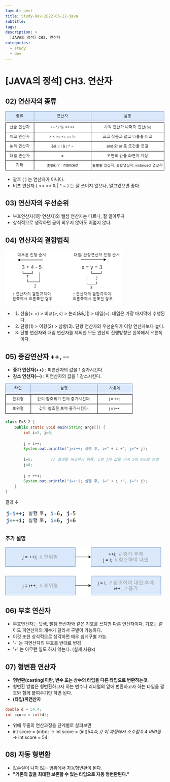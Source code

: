 ```yaml
---
layout: post
title: Study-Dev-2022-05-22-java
subtitle:
tags:
description: >
  [JAVA의 정석] CH3. 연산자
categories:
  - study
  - dev
---
```


# [JAVA의 정석] CH3. 연산자 

## 02) 연산자의 종류

![](../../../assets/img/study/dev/Study-Dev-2022-05-22-java/1.png)

- 괄호 ( ) 는 연산자가 아니다.
- 비프 연산자 ( << >> & | ^ ~ ) 는 잘 쓰이지 않으나, 알고있으면 좋다.

## 03) 연산자의 우선순위

- 부호연산자(1항 연산자)와 뺄셈 연산자는 다르니, 잘 알아두자
- 상식적으로 생각하면 굳이 외우지 않아도 어렵지 않다.

## 04) 연산자의 결합법칙

![](../../../assets/img/study/dev/Study-Dev-2022-05-22-java/2.png)

- 1. 산술(+ =) > 비교(>,<) > 논리(&&,||) > 대입(=). 대입은 가장 마지막에 수행된다.
- 2. 단항(1) > 이항(2) > 삼항(3). 단항 연산자의 우선순위가 이항 연산자보다 높다.
- 3. 단항 연산자와 대입 연산자를 제외한 모든 연산의 진행방향은 왼쪽에서 오른쪽이다.

## 05) 증감연산자 ++, --

- __증가 연산자(++)__ : 피연산자의 값을 1 증가시킨다.
- __감소 연산자(--)__ : 피연산자의 값을 1 감소시킨다.
  
![](../../../assets/img/study/dev/Study-Dev-2022-05-22-java/3.png)

```java
class Ex3_2 {
	public static void main(String args[]) {
		int i=5, j=0;

		j = i++;
		System.out.println("j=i++; 실행 후, i=" + i +", j="+ j);

		i=5;        // 결과를 비교하기 위해, i와 j의 값을 다시 5와 0으로 변경
		j=0;

		j = ++i;
		System.out.println("j=++i; 실행 후, i=" + i +", j="+ j);
	}
}
```

결과 ↓

![](../../../assets/img/study/dev/Study-Dev-2022-05-22-java/4.png)


### 추가 설명

![](../../../assets/img/study/dev/Study-Dev-2022-05-22-java/5.png)


## 06) 부호 연산자

- 부호연산자는 덧셈, 뺄셈 연산자와 같은 기호를 쓰지만 다른 연산자이다. 기호는 같아도 피연산자의 개수가 달라서 구별이 가능하다.
- 이것 또한 상식적으로 생각하면 매우 쉽게구별 가능.
- '-' 는 피연산자의 부호를 반대로 변경
- '+' 는 아무런 일도 하지 않는다. (실제 사용x)

## 07) 형변환 연산자

- __형변환(casting)이란, 변수 또는 상수의 타입을 다른 타입으로 변환하는것.__
- 형변환 방법은 형변환하고자 하는 변수나 리터럴의 앞에 변환하고자 하는 타입을 괄호와 함께 붙여주기만 하면 된다.
- __(타입)피연산자__

```java
double d = 54.4;
int score = int(d);
```

- 위에 두줄의 연산과정을 단계별로 살펴보면
- int score = (int)d; → int score = (int)54.4; _// 이 과정에서 소수점 0.4 버려짐_ → int score = 54;

## 08) 자동 형변환

- 값손실이 나지 않는 범위에서 자동형변환이 된다.
- __"기존의 값을 최대한 보존할 수 있는 타입으로 자동 형변환된다."__



